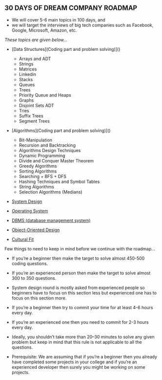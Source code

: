 ## 30 DAYS OF DREAM COMPANY ROADMAP 

- We will cover 5-6 main topics in 100 days, and 
- we will target the interviews of big tech companies such as Facebook, Google, Microsoft, Amazon, etc. 

*These topics are given below…*

  - [Data Structures](Coding part and problem solving)]()
     - Arrays and ADT
     - Strings 
     - Matrices
     - Linkedin
     - Stacks
     - Queues
     - Trees
     - Priority Queue and Heaps
     - Graphs
     - Disjoint Sets ADT
     - Tries
     - Suffix Trees
     - Segment Trees
  
  - [Algorithms](Coding part and problem solving)]()
     - Bit-Manipulation
     - Recursion and Backtracking
     - Algorithms Design Techniques
      - Dynamic Programming
      - Divide and Conquer Master Theorem
      - Greedy Algorithms
     - Sorting Algorithms
     - Searching + BFS + DFS 
     - Hashing Techniques and Symbol Tables
     - String Algorithms
     - Selection Algorithms (Medians)
        
  - [System Design]()
  - [Operating System]()
  - [DBMS (database management system)]()
  - [Object-Oriented Design]()
  - [Cultural Fit]()
  
Few things to need to keep in mind before we continue with the roadmap…

- If you’re a beginner then make the target to solve almost 450-500 coding questions.
- If you’re an experienced person then make the target to solve almost 300 to 350 questions.
- System design round is mostly asked from experienced people so beginners have to focus on this section less but experienced one has to focus on this section more.
- If you’re a beginner then try to commit your time for at least 4-6 hours every day.
- If you’re an experienced one then you need to commit for 2-3 hours every day.
- Ideally, you shouldn’t take more than 20–30 minutes to solve any given problem but keep in mind that this rule is not applicable to all the questions. 

- Prerequisite: We are assuming that if you’re a beginner then you already have completed some projects in your college and if you’re an experienced developer then surely you might be working on some projects.
